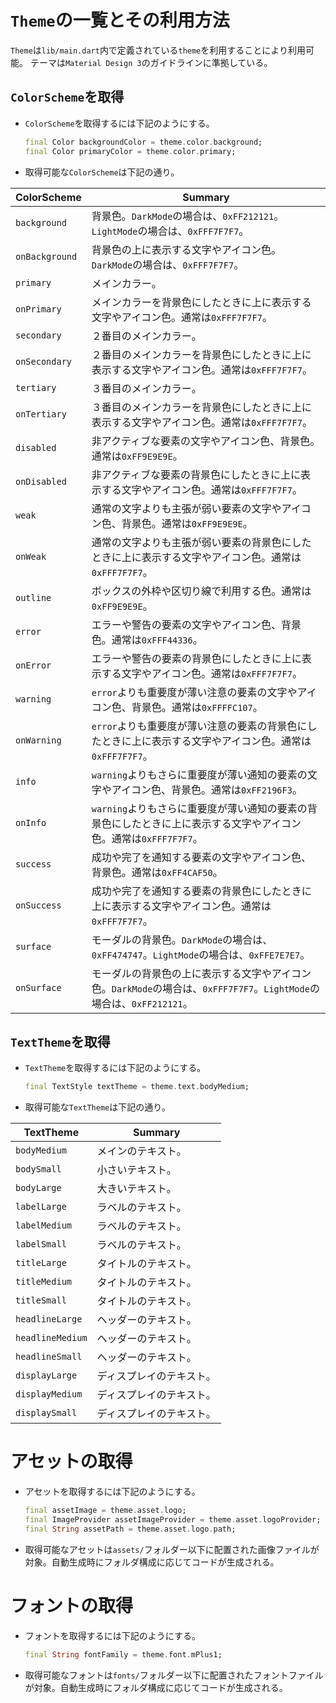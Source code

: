 # `Theme`の一覧とその利用方法

`Theme`は`lib/main.dart`内で定義されている`theme`を利用することにより利用可能。
テーマは`Material Design 3`のガイドラインに準拠している。

## `ColorScheme`を取得

- `ColorScheme`を取得するには下記のようにする。

    ```dart
    final Color backgroundColor = theme.color.background;
    final Color primaryColor = theme.color.primary;
    ```

- 取得可能な`ColorScheme`は下記の通り。

| ColorScheme | Summary |
| --- | --- |
| `background` | 背景色。`DarkMode`の場合は、`0xFF212121`。`LightMode`の場合は、`0xFFF7F7F7`。 |
| `onBackground` | 背景色の上に表示する文字やアイコン色。`DarkMode`の場合は、`0xFFF7F7F7`。 |
| `primary` | メインカラー。 |
| `onPrimary` | メインカラーを背景色にしたときに上に表示する文字やアイコン色。通常は`0xFFF7F7F7`。 |
| `secondary` | ２番目のメインカラー。 |
| `onSecondary` | ２番目のメインカラーを背景色にしたときに上に表示する文字やアイコン色。通常は`0xFFF7F7F7`。 |
| `tertiary` | ３番目のメインカラー。 |
| `onTertiary` | ３番目のメインカラーを背景色にしたときに上に表示する文字やアイコン色。通常は`0xFFF7F7F7`。 |
| `disabled` | 非アクティブな要素の文字やアイコン色、背景色。通常は`0xFF9E9E9E`。 |
| `onDisabled` | 非アクティブな要素の背景色にしたときに上に表示する文字やアイコン色。通常は`0xFFF7F7F7`。 |
| `weak` | 通常の文字よりも主張が弱い要素の文字やアイコン色、背景色。通常は`0xFF9E9E9E`。 |
| `onWeak` | 通常の文字よりも主張が弱い要素の背景色にしたときに上に表示する文字やアイコン色。通常は`0xFFF7F7F7`。 |
| `outline` | ボックスの外枠や区切り線で利用する色。通常は`0xFF9E9E9E`。 |
| `error` | エラーや警告の要素の文字やアイコン色、背景色。通常は`0xFFF44336`。 |
| `onError` | エラーや警告の要素の背景色にしたときに上に表示する文字やアイコン色。通常は`0xFFF7F7F7`。 |
| `warning` | `error`よりも重要度が薄い注意の要素の文字やアイコン色、背景色。通常は`0xFFFFC107`。 |
| `onWarning` | `error`よりも重要度が薄い注意の要素の背景色にしたときに上に表示する文字やアイコン色。通常は`0xFFF7F7F7`。 |
| `info` | `warning`よりもさらに重要度が薄い通知の要素の文字やアイコン色、背景色。通常は`0xFF2196F3`。 |
| `onInfo` | `warning`よりもさらに重要度が薄い通知の要素の背景色にしたときに上に表示する文字やアイコン色。通常は`0xFFF7F7F7`。 |
| `success` | 成功や完了を通知する要素の文字やアイコン色、背景色。通常は`0xFF4CAF50`。 |
| `onSuccess` | 成功や完了を通知する要素の背景色にしたときに上に表示する文字やアイコン色。通常は`0xFFF7F7F7`。 |
| `surface` | モーダルの背景色。`DarkMode`の場合は、`0xFF474747`。`LightMode`の場合は、`0xFFE7E7E7`。 |
| `onSurface` | モーダルの背景色の上に表示する文字やアイコン色。`DarkMode`の場合は、`0xFFF7F7F7`。`LightMode`の場合は、`0xFF212121`。 |

## `TextTheme`を取得

- `TextTheme`を取得するには下記のようにする。

    ```dart
    final TextStyle textTheme = theme.text.bodyMedium;
    ```

- 取得可能な`TextTheme`は下記の通り。

| TextTheme | Summary |
| --- | --- |
| `bodyMedium` | メインのテキスト。 |
| `bodySmall` | 小さいテキスト。 |
| `bodyLarge` | 大きいテキスト。 |
| `labelLarge` | ラベルのテキスト。 |
| `labelMedium` | ラベルのテキスト。 |
| `labelSmall` | ラベルのテキスト。 |
| `titleLarge` | タイトルのテキスト。 |
| `titleMedium` | タイトルのテキスト。 |
| `titleSmall` | タイトルのテキスト。 |
| `headlineLarge` | ヘッダーのテキスト。 |
| `headlineMedium` | ヘッダーのテキスト。 |
| `headlineSmall` | ヘッダーのテキスト。 |
| `displayLarge` | ディスプレイのテキスト。 |
| `displayMedium` | ディスプレイのテキスト。 |
| `displaySmall` | ディスプレイのテキスト。 |

# アセットの取得

- アセットを取得するには下記のようにする。

    ```dart
    final assetImage = theme.asset.logo;
    final ImageProvider assetImageProvider = theme.asset.logoProvider;
    final String assetPath = theme.asset.logo.path;
    ```

- 取得可能なアセットは`assets/`フォルダー以下に配置された画像ファイルが対象。自動生成時にフォルダ構成に応じてコードが生成される。

# フォントの取得

- フォントを取得するには下記のようにする。

    ```dart
    final String fontFamily = theme.font.mPlus1;
    ```

- 取得可能なフォントは`fonts/`フォルダー以下に配置されたフォントファイルが対象。自動生成時にフォルダ構成に応じてコードが生成される。
